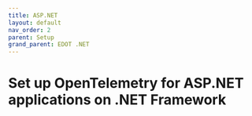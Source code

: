 ```yaml
---
title: ASP.NET
layout: default
nav_order: 2
parent: Setup
grand_parent: EDOT .NET
---
```


# Set up OpenTelemetry for ASP.NET applications on .NET Framework